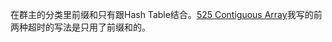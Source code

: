 在群主的分类里前缀和只有跟Hash Table结合。[525 Contiguous Array](https://leetcode.com/problems/contiguous-array)我写的前两种超时的写法是只用了前缀和的。